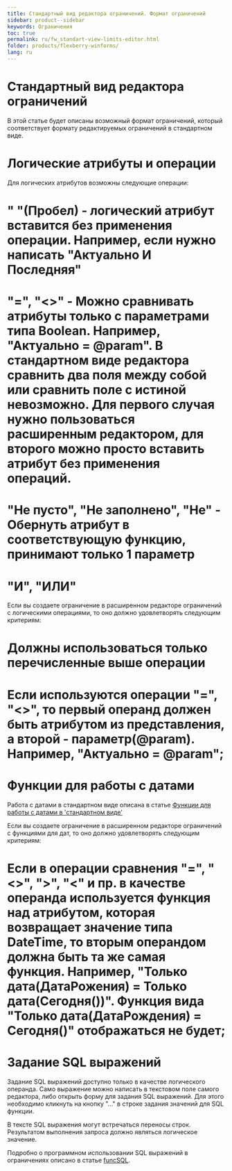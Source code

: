 ```yaml
---
title: Стандартный вид редактора ограничений. Формат ограничений
sidebar: product--sidebar
keywords: Ограничения
toc: true
permalink: ru/fw_standart-view-limits-editor.html
folder: products/flexberry-winforms/
lang: ru
---
```


# Стандартный вид редактора ограничений
В этой статье будет описаны возможный формат ограничений, который соответствует формату редактируемых ограничений в стандартном виде.


# Логические атрибуты и операции
Для логических атрибутов возможны следующие операции:
# " "(Пробел) - логический атрибут вставится без применения операции. Например, если нужно написать "Актуально И Последняя"
# "=", "<>" - Можно сравнивать атрибуты только с параметрами типа Boolean. Например, "Актуально = @param". В стандартном виде редактора сравнить два поля между собой или сравнить поле с истиной невозможно. Для первого случая нужно пользоваться расширенным редактором, для второго можно просто вставить атрибут без применения операций.
# "Не пусто", "Не заполнено", "Не" - Обернуть атрибут в соответствующую функцию, принимают только 1 параметр
# "И", "ИЛИ"

Если вы создаете ограничение в расширенном редакторе ограничений с логическими операциями, то оно должно удовлетворять следующим критериям:
# Должны использоваться только перечисленные выше операции
# Если используются операции "=", "<>", то первый операнд должен быть атрибутом из представления, а второй - параметр(@param). Например, "Актуально = @param";

# Функции для работы с датами
Работа с датами в стандартном виде описана в статье [Функции для работы с датами в 'стандартном виде'](date-limits--standart-view.html)

Если вы создаете ограничение в расширенном редакторе ограничений с функциями для дат, то оно должно удовлетворять следующим критериям:
# Если в операции сравнения "=", "<>", ">", "<" и пр. в качестве операнда используется функция над атрибутом, которая возвращает значение типа DateTime, то вторым операндом должна быть та же самая функция. Например, "Только дата(ДатаРожения) = Только дата(Сегодня())". Функция вида "Только дата(ДатаРождения) = Сегодня()" отображаться не будет;

# Задание SQL выражений
Задание SQL выражений доступно только в качестве логического операнда. Само выражение можно написать в текстовом поле самого редактора, либо открыть форму для задания SQL выражений. Для этого необходимо кликнуть на кнопку "..." в строке задания значений для SQL функции.

В тексте SQL выражения могут встречаться переносы строк. Результатом выполнения запроса должно являться логическое значение.

Подробно о программном использовании SQL выражений в ограничениях описано в статье [funcSQL](func-s-q-l.html).
